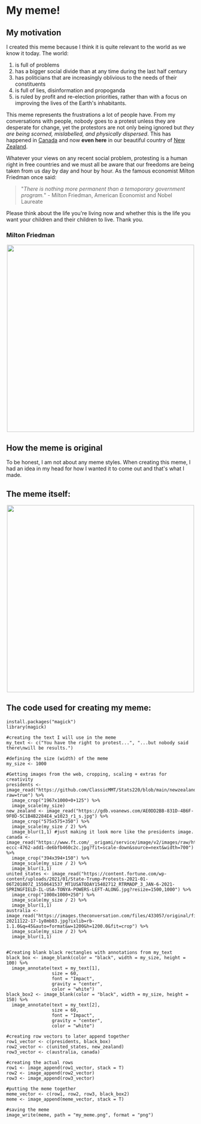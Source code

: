 # My meme!

## My motivation
I created this meme because I think it is quite relevant to the world as we know it today. The world:
1. is full of problems
2. has a bigger social divide than at any time during the last half century
3. has politicians that are increasingly oblivious to the needs of their constituents
4. is full of lies, disinformation and propoganda
5. is ruled by profit and re-election priorities, rather than with a focus on improving the lives of the Earth's inhabitants.

This meme represents the frustrations a lot of people have. From my conversations with people, nobody goes to a protest unless they are desperate for change, yet the protestors are not only being ignored but *they are being scorned, mislabelled, and physically dispersed*. This has happened in [Canada](https://fortune.com/2022/02/21/canada-ottawa-freedom-convoy-protest-ends-truckers-arrest-covid-vaccine-mandate/) and now **even here** in our beautiful country of [New Zealand](https://www.aljazeera.com/news/2022/2/10/move-on-new-zealand-police-break-up-wellington-trucker-protest). 

Whatever your views on any recent social problem, protesting is a human right in free countries and we must all be aware that our freedoms are being taken from us day by day and hour by hour. As the famous economist Milton Friedman once said:

> "_There is nothing more permanent than a temoporary government program._" - Milton Friedman, American Economist and Nobel Laureate


Please think about the life you're living now and whether this is the life you want your children and their children to live. Thank you.

### Milton Friedman
<p align="center">
  <img src="https://upload.wikimedia.org/wikipedia/commons/thumb/2/20/Portrait_of_Milton_Friedman.jpg/800px-Portrait_of_Milton_Friedman.jpg" width=500 />
</p>


## How the meme is original
To be honest, I am not about any meme styles. When creating this meme, I had an idea in my head for how I wanted it to come out and that's what I made.

## The meme itself:
<p align="center">
  <img src=my_meme.png width=500 />
</p>


## The code used for creating my meme:
```{r setup, include = FALSE}json
install.packages("magick")
library(magick)

#creating the text I will use in the meme
my_text <- c("You have the right to protest...", "...but nobody said there\nwill be results.")

#defining the size (width) of the meme
my_size <- 1000

#Getting images from the web, cropping, scaling + extras for creativity
presidents <- image_read("https://github.com/ClassicMMT/Stats220/blob/main/newzealandexempt.jpg?raw=true") %>%
  image_crop("1967x1000+0+125") %>%
  image_scale(my_size)
new_zealand <- image_read("https://gdb.voanews.com/AE0DD2BB-831D-4B6F-9F0D-5C1B4B2284E4_w1023_r1_s.jpg") %>%
  image_crop("575x575+350") %>%
  image_scale(my_size / 2) %>%
  image_blur(1,1) #just making it look more like the presidents image.
canada <- image_read("https://www.ft.com/__origami/service/image/v2/images/raw/https%3A%2F%2Fd1e00ek4ebabms.cloudfront.net%2Fproduction%2F2e807d3e-eccc-4762-add1-de6bfb460c2c.jpg?fit=scale-down&source=next&width=700") %>%
  image_crop("394x394+150") %>%
  image_scale(my_size / 2) %>%
  image_blur(1,1)
united_states <- image_read("https://content.fortune.com/wp-content/uploads/2021/01/State-Trump-Protests-2021-01-06T201807Z_1550641537_MT1USATODAY15402712_RTRMADP_3_JAN-6-2021-SPRINGFIELD-IL-USA-TONYA-POWERS-LEFT-ALONG.jpg?resize=1500,1000") %>%
  image_crop("1000x1000+250") %>%
  image_scale(my_size / 2) %>%
  image_blur(1,1)
australia <- image_read("https://images.theconversation.com/files/433057/original/file-20211122-17-1y8mb83.jpg?ixlib=rb-1.1.0&q=45&auto=format&w=1200&h=1200.0&fit=crop") %>%
  image_scale(my_size / 2) %>%
  image_blur(1,1)


#Creating blank black rectangles with annotations from my_text
black_box <- image_blank(color = "black", width = my_size, height = 100) %>%
  image_annotate(text = my_text[1], 
                 size = 60, 
                 font = "Impact", 
                 gravity = "center", 
                 color = "white")
black_box2 <- image_blank(color = "black", width = my_size, height = 150) %>%
  image_annotate(text = my_text[2], 
                 size = 60, 
                 font = "Impact", 
                 gravity = "center", 
                 color = "white")

#creating row vectors to later append together
row1_vector <- c(presidents, black_box)
row2_vector <- c(united_states, new_zealand)
row3_vector <- c(australia, canada)

#creating the actual rows
row1 <- image_append(row1_vector, stack = T)
row2 <- image_append(row2_vector)
row3 <- image_append(row3_vector)

#putting the meme together
meme_vector <- c(row1, row2, row3, black_box2)
meme <- image_append(meme_vector, stack = T)

#saving the meme
image_write(meme, path = "my_meme.png", format = "png")
```
